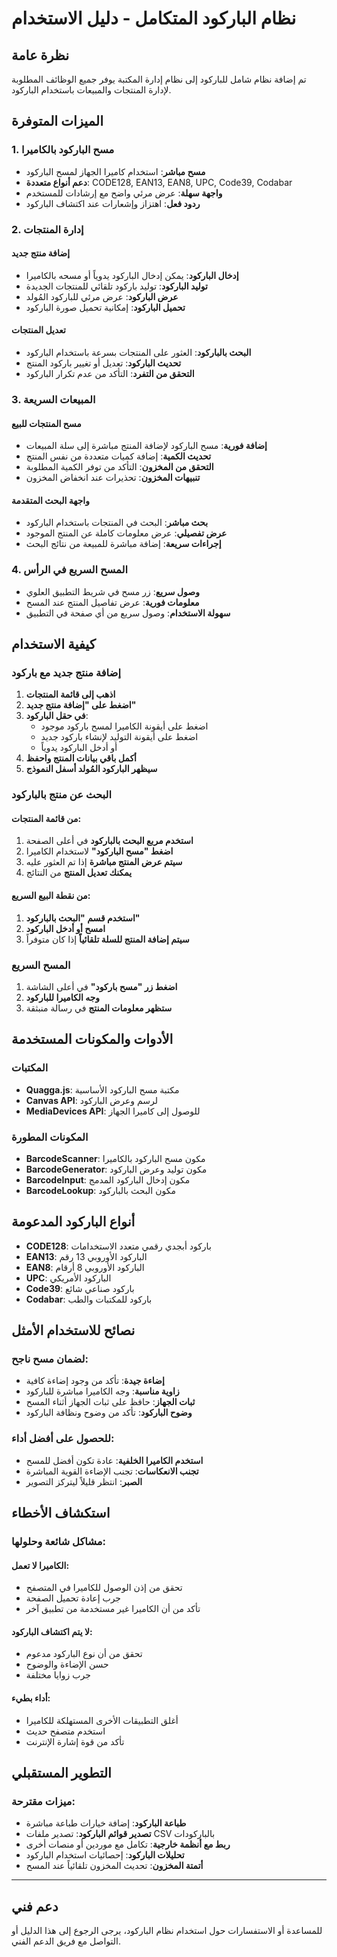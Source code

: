 # نظام الباركود المتكامل - دليل الاستخدام

## نظرة عامة
تم إضافة نظام شامل للباركود إلى نظام إدارة المكتبة يوفر جميع الوظائف المطلوبة لإدارة المنتجات والمبيعات باستخدام الباركود.

## الميزات المتوفرة

### 1. مسح الباركود بالكاميرا
- **مسح مباشر**: استخدام كاميرا الجهاز لمسح الباركود
- **دعم أنواع متعددة**: CODE128, EAN13, EAN8, UPC, Code39, Codabar
- **واجهة سهلة**: عرض مرئي واضح مع إرشادات للمستخدم
- **ردود فعل**: اهتزاز وإشعارات عند اكتشاف الباركود

### 2. إدارة المنتجات
#### إضافة منتج جديد
- **إدخال الباركود**: يمكن إدخال الباركود يدوياً أو مسحه بالكاميرا
- **توليد الباركود**: توليد باركود تلقائي للمنتجات الجديدة
- **عرض الباركود**: عرض مرئي للباركود المُولد
- **تحميل الباركود**: إمكانية تحميل صورة الباركود

#### تعديل المنتجات
- **البحث بالباركود**: العثور على المنتجات بسرعة باستخدام الباركود
- **تحديث الباركود**: تعديل أو تغيير باركود المنتج
- **التحقق من التفرد**: التأكد من عدم تكرار الباركود

### 3. المبيعات السريعة
#### مسح المنتجات للبيع
- **إضافة فورية**: مسح الباركود لإضافة المنتج مباشرة إلى سلة المبيعات
- **تحديث الكمية**: إضافة كميات متعددة من نفس المنتج
- **التحقق من المخزون**: التأكد من توفر الكمية المطلوبة
- **تنبيهات المخزون**: تحذيرات عند انخفاض المخزون

#### واجهة البحث المتقدمة
- **بحث مباشر**: البحث في المنتجات باستخدام الباركود
- **عرض تفصيلي**: عرض معلومات كاملة عن المنتج الموجود
- **إجراءات سريعة**: إضافة مباشرة للمبيعة من نتائج البحث

### 4. المسح السريع في الرأس
- **وصول سريع**: زر مسح في شريط التطبيق العلوي
- **معلومات فورية**: عرض تفاصيل المنتج عند المسح
- **سهولة الاستخدام**: وصول سريع من أي صفحة في التطبيق

## كيفية الاستخدام

### إضافة منتج جديد مع باركود

1. **اذهب إلى قائمة المنتجات**
2. **اضغط على "إضافة منتج جديد"**
3. **في حقل الباركود**:
   - اضغط على أيقونة الكاميرا لمسح باركود موجود
   - اضغط على أيقونة التوليد لإنشاء باركود جديد
   - أو أدخل الباركود يدوياً
4. **أكمل باقي بيانات المنتج واحفظ**
5. **سيظهر الباركود المُولد أسفل النموذج**

### البحث عن منتج بالباركود

#### من قائمة المنتجات:
1. **استخدم مربع البحث بالباركود** في أعلى الصفحة
2. **اضغط "مسح الباركود"** لاستخدام الكاميرا
3. **سيتم عرض المنتج مباشرة** إذا تم العثور عليه
4. **يمكنك تعديل المنتج** من النتائج

#### من نقطة البيع السريع:
1. **استخدم قسم "البحث بالباركود"**
2. **امسح أو أدخل الباركود**
3. **سيتم إضافة المنتج للسلة تلقائياً** إذا كان متوفراً

### المسح السريع
1. **اضغط زر "مسح باركود"** في أعلى الشاشة
2. **وجه الكاميرا للباركود**
3. **ستظهر معلومات المنتج** في رسالة منبثقة

## الأدوات والمكونات المستخدمة

### المكتبات
- **Quagga.js**: مكتبة مسح الباركود الأساسية
- **Canvas API**: لرسم وعرض الباركود
- **MediaDevices API**: للوصول إلى كاميرا الجهاز

### المكونات المطورة
- **BarcodeScanner**: مكون مسح الباركود بالكاميرا
- **BarcodeGenerator**: مكون توليد وعرض الباركود
- **BarcodeInput**: مكون إدخال الباركود المدمج
- **BarcodeLookup**: مكون البحث بالباركود

## أنواع الباركود المدعومة

- **CODE128**: باركود أبجدي رقمي متعدد الاستخدامات
- **EAN13**: الباركود الأوروبي 13 رقم
- **EAN8**: الباركود الأوروبي 8 أرقام
- **UPC**: الباركود الأمريكي
- **Code39**: باركود صناعي شائع
- **Codabar**: باركود للمكتبات والطب

## نصائح للاستخدام الأمثل

### لضمان مسح ناجح:
- **إضاءة جيدة**: تأكد من وجود إضاءة كافية
- **زاوية مناسبة**: وجه الكاميرا مباشرة للباركود
- **ثبات الجهاز**: حافظ على ثبات الجهاز أثناء المسح
- **وضوح الباركود**: تأكد من وضوح ونظافة الباركود

### للحصول على أفضل أداء:
- **استخدم الكاميرا الخلفية**: عادة تكون أفضل للمسح
- **تجنب الانعكاسات**: تجنب الإضاءة القوية المباشرة
- **الصبر**: انتظر قليلاً ليتركز التصوير

## استكشاف الأخطاء

### مشاكل شائعة وحلولها:

#### الكاميرا لا تعمل:
- تحقق من إذن الوصول للكاميرا في المتصفح
- جرب إعادة تحميل الصفحة
- تأكد من أن الكاميرا غير مستخدمة من تطبيق آخر

#### لا يتم اكتشاف الباركود:
- تحقق من أن نوع الباركود مدعوم
- حسن الإضاءة والوضوح
- جرب زوايا مختلفة

#### أداء بطيء:
- أغلق التطبيقات الأخرى المستهلكة للكاميرا
- استخدم متصفح حديث
- تأكد من قوة إشارة الإنترنت

## التطوير المستقبلي

### ميزات مقترحة:
- **طباعة الباركود**: إضافة خيارات طباعة مباشرة
- **تصدير قوائم الباركود**: تصدير ملفات CSV بالباركودات
- **ربط مع أنظمة خارجية**: تكامل مع موردين أو منصات أخرى
- **تحليلات الباركود**: إحصائيات استخدام الباركود
- **أتمتة المخزون**: تحديث المخزون تلقائياً عند المسح

---

## دعم فني

للمساعدة أو الاستفسارات حول استخدام نظام الباركود، يرجى الرجوع إلى هذا الدليل أو التواصل مع فريق الدعم الفني.